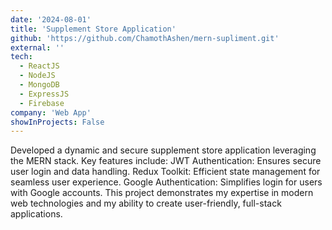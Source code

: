 ```yaml
---
date: '2024-08-01'
title: 'Supplement Store Application'
github: 'https://github.com/ChamothAshen/mern-supliment.git'
external: ''
tech:
  - ReactJS
  - NodeJS
  - MongoDB
  - ExpressJS
  - Firebase
company: 'Web App'
showInProjects: False
---
```


Developed a dynamic and secure supplement store application leveraging the MERN stack. Key features include:
JWT Authentication: Ensures secure user login and data handling.
Redux Toolkit: Efficient state management for seamless user experience.
Google Authentication: Simplifies login for users with Google accounts.
This project demonstrates my expertise in modern web technologies and my ability to create user-friendly, full-stack applications.

